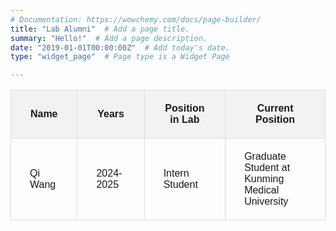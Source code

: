 ```yaml
---
# Documentation: https://wowchemy.com/docs/page-builder/
title: "Lab Alumni"  # Add a page title.
summary: "Hello!"  # Add a page description.
date: "2019-01-01T00:00:00Z"  # Add today's date.
type: "widget_page"  # Page type is a Widget Page

---
```



<table style="width: 100%; border-collapse: collapse;">
  <thead>
    <tr style="background-color: #f2f2f2;">
      <th style="border: 0.5px solid #ddd; padding: 20px 30px 20px 30px; font-family: Arial, sans-serif;">Name</th>
      <th style="border: 0.5px solid #ddd; padding: 20px 30px 20px 30px; font-family: Arial, sans-serif;">Years</th>
      <th style="border: 0.5px solid #ddd; padding: 20px 30px 20px 30px; font-family: Arial, sans-serif;">Position in Lab</th>
      <th style="border: 0.5px solid #ddd; padding: 20px 30px 20px 30px; font-family: Arial, sans-serif;">Current Position</th>
    </tr>
  </thead>
  <tbody>
    <tr>
      <td style="border: 0.5px solid #ddd; padding: 20px 30px 20px 30px; font-family: Arial, sans-serif;">Qi Wang</td>
      <td style="border: 0.5px solid #ddd; padding: 20px 30px 20px 30px; font-family: Arial, sans-serif;">2024-2025</td>
      <td style="border: 0.5px solid #ddd; padding: 20px 30px 20px 30px; font-family: Arial, sans-serif;">Intern Student</td>
      <td style="border: 0.5px solid #ddd; padding: 20px 30px 20px 30px; font-family: Arial, sans-serif;">Graduate Student at Kunming Medical University</td>
    </tr>
   
    
  </tbody>
</table>

<!-- 
**Alumini**

| Name                 |     Position in Lab       |  Current Position |
|----------------------|:-------------------------:|------------------:|
| Qi Wang              |  Intern Student           | $1600             |
| col 2 is             |    centered               |   $12             |
| col 3 is             | right-aligned             |    $1             |
 -->
